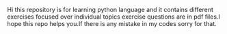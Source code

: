 Hi this repository is for learning python language and it contains different exercises focused over individual topics exercise questions are in pdf files.I hope this repo helps you.If there is any mistake in my codes sorry for that.
